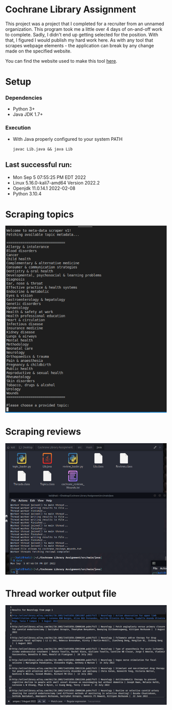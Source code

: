 # Cochrane Library Assignment 

This project was a project that I completed for a recruiter from an unnamed organization. This program took me a little over 4 days of on-and-off work to complete. Sadly, I didn't end up getting selected for the position. With that, I figured I would publish my hard work here. As with any tool that scrapes webpage elements - the application can break by any change made on the specified website. 

You can find the website used to make this tool <a href="https://www.cochranelibrary.com/" target="_blank" rel="noopener noreferrer">here</a>.
<br/>

# Setup

### Dependencies

* Python 3+
* Java JDK 1.7+

### Execution

* With Java properly configured to your system PATH
    ```
    javac Lib.java && java Lib
    ```


## Last successful run: 

* Mon Sep  5 07:55:25 PM EDT 2022
* Linux 5.16.0-kali7-amd64 Version 2022.2
* Openjdk 11.0.14.1 2022-02-08
* Python 3.10.4


# Scraping topics 
![scraping_topics](/Screenshots/scraping_topics.png)

# Scraping reviews
![scraping_reviews](/Screenshots/scraping_reviews.png)

# Thread worker output file
![thead_worker_output_file](/Screenshots/thread_worker_output_file.png)
